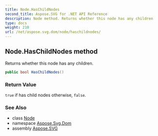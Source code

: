 ```yaml
---
title: Node.HasChildNodes
second_title: Aspose.SVG for .NET API Reference
description: Node method. Returns whether this node has any children
type: docs
weight: 210
url: /net/aspose.svg.dom/node/haschildnodes/
---
```

## Node.HasChildNodes method

Returns whether this node has any children.

```csharp
public bool HasChildNodes()
```

### Return Value

`true` if has child nodes otherwise, `false`.

### See Also

* class [Node](../)
* namespace [Aspose.Svg.Dom](../../node/)
* assembly [Aspose.SVG](../../../)
